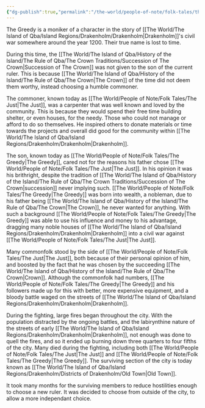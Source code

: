 ```yaml
---
{"dg-publish":true,"permalink":"/the-world/people-of-note/folk-tales/the-greedy/"}
---
```


The Greedy is a moniker of a character in the story of [[The World/The Island of Qba/Island Regions/Drakenholm/Drakenholm\|Drakenholm]]'s civil war somewhere around the year 1200. Their true name is lost to time.

During this time, the [[The World/The Island of Qba/History of the Island/The Rule of Qba/The Crown Traditions/Succession of The Crown\|Succession of The Crown]] was not given to the son of the current ruler. This is because [[The World/The Island of Qba/History of the Island/The Rule of Qba/The Crown\|The Crown]] of the time did not deem them worthy, instead choosing a humble commoner. 

The commoner, known today as [[The World/People of Note/Folk Tales/The Just\|The Just]], was a carpenter that was well known and loved by the community. This is because they would spend their free time building shelter, or even houses, for the needy. Those who could not manage or afford to do so themselves. He inspired others to donate materials or time towards the projects and overall did good for the community within [[The World/The Island of Qba/Island Regions/Drakenholm/Drakenholm\|Drakenholm]].

The son, known today as [[The World/People of Note/Folk Tales/The Greedy\|The Greedy]], cared not for the reasons his father chose [[The World/People of Note/Folk Tales/The Just\|The Just]]. In his opinion it was his brithright, despite the tradition of [[The World/The Island of Qba/History of the Island/The Rule of Qba/The Crown Traditions/Succession of The Crown\|succession]] never implying such. [[The World/People of Note/Folk Tales/The Greedy\|The Greedy]] was born into wealth, a nobleman, due to his father being [[The World/The Island of Qba/History of the Island/The Rule of Qba/The Crown\|The Crown]], he never wanted for anything. With such a background [[The World/People of Note/Folk Tales/The Greedy\|The Greedy]] was able to use his influence and money to his advantage, dragging many noble houses of [[The World/The Island of Qba/Island Regions/Drakenholm/Drakenholm\|Drakenholm]] into a civil war against [[The World/People of Note/Folk Tales/The Just\|The Just]]. 

Many commonfolk stood by the side of [[The World/People of Note/Folk Tales/The Just\|The Just]], both because of their personal opinion of him, and boosted by the fact that he was chosen by the succeeding [[The World/The Island of Qba/History of the Island/The Rule of Qba/The Crown\|Crown]]. Although the commonfolk had numbers, [[The World/People of Note/Folk Tales/The Greedy\|The Greedy]] and his followers made up for this with better, more expensive equipment, and a bloody battle waged on the streets of [[The World/The Island of Qba/Island Regions/Drakenholm/Drakenholm\|Drakenholm]].

During the fighting, large fires began throughout the city. With the population distracted by the ongoing battles, and the labirynthine nature of the streets of early [[The World/The Island of Qba/Island Regions/Drakenholm/Drakenholm\|Drakenholm]], not enough was done to quell the fires, and so it ended up burning down three quarters to four fifths of the city. Many died during the fighting, including both [[The World/People of Note/Folk Tales/The Just\|The Just]] and [[The World/People of Note/Folk Tales/The Greedy\|The Greedy]]. The surviving section of the city is today known as [[The World/The Island of Qba/Island Regions/Drakenholm/Districts of Drakenholm/Old Town\|Old Town]].

It took many months for the surviving members to reduce hostilities enough to choose a new ruler. It was decided to choose from outside of the city, to allow a more independant choice.